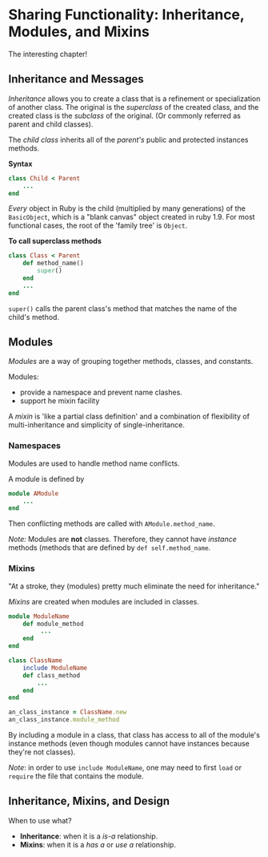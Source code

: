# Sharing Functionality: Inheritance, Modules, and Mixins #
The interesting chapter!

## Inheritance and Messages ##
*Inheritance* allows you to create a class that is a refinement or
specialization of another class.  The original is the *superclass* of
the created class, and the created class is the *subclass* of the
original. (Or commonly referred as parent and child classes).

The *child class* inherits all of the *parent's* public and protected
instances methods.

**Syntax**

```ruby
class Child < Parent
    ...
end
```

*Every* object in Ruby is the child (multiplied by many generations) of
the `BasicObject`, which is a "blank canvas" object created in ruby 1.9.
For most functional cases, the root of the 'family tree' is `Object`.

**To call superclass methods**

```ruby
class Class < Parent
    def method_name()
        super()
    end
    ...
end
```

`super()` calls the parent class's method that matches the name of the
child's method.

## Modules ##
*Modules* are a way of grouping together methods, classes, and
constants.

Modules:
* provide a namespace and prevent name clashes.
* support he mixin facility

A *mixin* is 'like a partial class definition' and a combination of
flexibility of multi-inheritance and simplicity of single-inheritance.

### Namespaces ###
Modules are used to handle method name conflicts.

A module is defined by

```ruby
module AModule
    ...
end
```

Then conflicting methods are called with `AModule.method_name`.

*Note:* Modules are **not** classes.  Therefore, they cannot have
*instance* methods (methods that are defined by `def self.method_name`.

### Mixins ###
"At a stroke, they (modules) pretty much eliminate the need for inheritance."

*Mixins* are created when modules are included in classes.

```ruby
module ModuleName
    def module_method
         ...
    end
end

class ClassName
    include ModuleName
    def class_method
        ...
    end
end

an_class_instance = ClassName.new
an_class_instance.module_method
```

By including a module in a class, that class has access to all of the
module's instance methods (even though modules cannot have instances
because they're not classes).

*Note*: in order to use `include ModuleName`, one may need to first
`load` or `require` the file that contains the module.

## Inheritance, Mixins, and Design ##
When to use what?

* **Inheritance**: when it is a *is-a* relationship.
* **Mixins**: when it is a *has a* or *use a* relationship.
